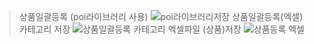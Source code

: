 >상품일괄등록 (poi라이브러리 사용)
>![poi라이브러리저장](https://github.com/zzizizzz/roommake/assets/149662684/e6a4292b-e911-4f3b-8c9e-0bec92ad804a)
>상품일괄등록(엑셀) 카테고리 저장
>![상품일괄등록 카테고리](https://github.com/zzizizzz/roommake/assets/149662684/3d0a433d-6a96-4545-8e76-4453dfd81191)
>엑셀파일 (상품)저장
>![상품등록 엑셀](https://github.com/zzizizzz/roommake/assets/149662684/e15de9a0-513d-4920-ba4a-a9aeb9945197)
